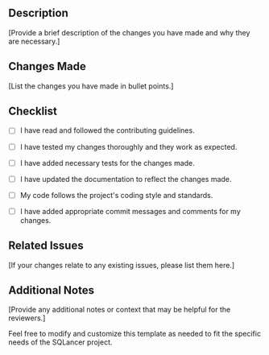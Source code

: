 ## Description

[Provide a brief description of the changes you have made and why they are necessary.]

## Changes Made
[List the changes you have made in bullet points.]

## Checklist
- [ ] I have read and followed the contributing guidelines.
- [ ] I have tested my changes thoroughly and they work as expected.
- [ ] I have added necessary tests for the changes made.
- [ ] I have updated the documentation to reflect the changes made.
- [ ] My code follows the project's coding style and standards.
- [ ] I have added appropriate commit messages and comments for my changes.


## Related Issues
[If your changes relate to any existing issues, please list them here.]

## Additional Notes
[Provide any additional notes or context that may be helpful for the reviewers.]

Feel free to modify and customize this template as needed to fit the specific needs of the SQLancer project.